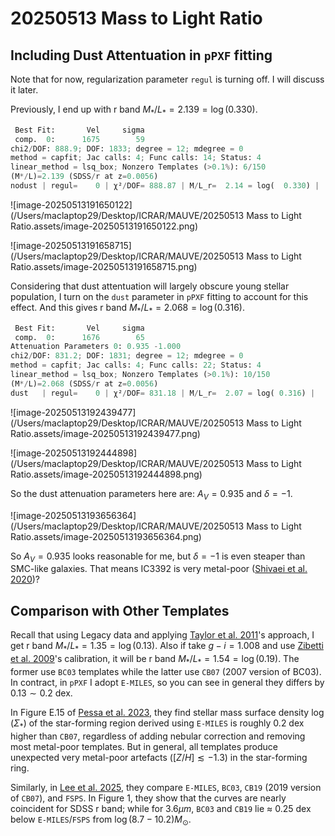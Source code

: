 # 20250513 Mass to Light Ratio

## Including Dust Attentuation in `pPXF` fitting

Note that for now, regularization parameter `regul` is turning off. I will discuss it later. 

Previously, I end up with r band $M_*/L_* = 2.139 = \log(0.330)$. 

```python
 Best Fit:       Vel     sigma
 comp.  0:      1675        59
chi2/DOF: 888.9; DOF: 1833; degree = 12; mdegree = 0
method = capfit; Jac calls: 4; Func calls: 14; Status: 4
linear_method = lsq_box; Nonzero Templates (>0.1%): 6/150
(M*/L)=2.139 (SDSS/r at z=0.0056)
nodust | regul=    0 | χ²/DOF= 888.87 | M/L_r=  2.14 = log(  0.330) | 
```

![image-20250513191650122](/Users/maclaptop29/Desktop/ICRAR/MAUVE/20250513 Mass to Light Ratio.assets/image-20250513191650122.png)

![image-20250513191658715](/Users/maclaptop29/Desktop/ICRAR/MAUVE/20250513 Mass to Light Ratio.assets/image-20250513191658715.png)

Considering that dust attentuation will largely obscure young stellar population, I turn on the `dust` parameter in `pPXF` fitting to account for this effect. And this gives r band $M_*/L_* = 2.068 = \log(0.316)$. 

```python
 Best Fit:       Vel     sigma
 comp.  0:      1676        65
Attenuation Parameters 0: 0.935 -1.000
chi2/DOF: 831.2; DOF: 1831; degree = 12; mdegree = 0
method = capfit; Jac calls: 4; Func calls: 22; Status: 4
linear_method = lsq_box; Nonzero Templates (>0.1%): 10/150
(M*/L)=2.068 (SDSS/r at z=0.0056)
dust   | regul=    0 | χ²/DOF= 831.18 | M/L_r=  2.07 = log( 0.316) | 
```

![image-20250513192439477](/Users/maclaptop29/Desktop/ICRAR/MAUVE/20250513 Mass to Light Ratio.assets/image-20250513192439477.png)

![image-20250513192444898](/Users/maclaptop29/Desktop/ICRAR/MAUVE/20250513 Mass to Light Ratio.assets/image-20250513192444898.png)

So the dust attenuation parameters here are: $A_V = 0.935$ and $\delta = -1$. 

![image-20250513193656364](/Users/maclaptop29/Desktop/ICRAR/MAUVE/20250513 Mass to Light Ratio.assets/image-20250513193656364.png)

So $A_V = 0.935$ looks reasonable for me, but $\delta = -1$ is even steaper than SMC-like galaxies. That means IC3392 is very metal-poor ([Shivaei et al. 2020](https://iopscience.iop.org/article/10.3847/2041-8213/abc1ef))? 

## Comparison with Other Templates

Recall that using Legacy data and applying [Taylor et al. 2011](https://doi.org/10.1111/j.1365-2966.2011.19536.x)'s approach, I get r band $M_*/L_* = 1.35 = \log(0.13)$. Also if take $g-i = 1.008$ and use [Zibetti et al. 2009](https://doi.org/10.1111/j.1365-2966.2009.15528.x)'s calibration, it will be r band $M_*/L_* = 1.54 = \log(0.19)$. The former use `BC03` templates while the latter use `CB07` (2007 version of BC03). In contract, in `pPXF` I adopt `E-MILES`, so you can see in general they differs by $0.13\sim0.2$ dex. 

In Figure E.15 of [Pessa et al. 2023](https://www.aanda.org/articles/aa/full_html/2023/05/aa45673-22/aa45673-22.html), they find stellar mass surface density $\log(\Sigma_*)$ of the star-forming region derived using `E-MILES` is roughly 0.2 dex higher than `CB07`, regardless of adding nebular correction and removing most metal-poor templates. But in general, all templates produce unexpected very metal-poor artefacts ($[Z/H] \lesssim −1.3$) in the star-forming ring. 

Similarly, in [Lee et al. 2025](https://iopscience.iop.org/article/10.3847/1538-3881/adb285), they compare `E-MILES`, `BC03`, `CB19` (2019 version of `CB07`), and `FSPS`. In Figure 1, they show that the curves are nearly coincident for SDSS r band; while for $3.6\mu m$, `BC03` and `CB19` lie $\approx$ 0.25 dex below `E-MILES`/`FSPS` from $\log(8.7-10.2)M_\odot$. 
